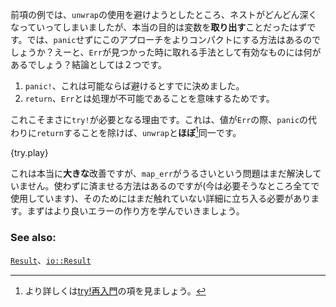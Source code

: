 <!-- The previous problem was awkward because avoiding `unwrap` forced us to nest deeper and
deeper when what we really wanted was to get the variable *out*. So, is there any way
to accomodate this approach without `panic`? Well, what is a valid action to take when
an `Err` is found? It turns out there are two: -->
前項の例では、`unwrap`の使用を避けようとしたところ、ネストがどんどん深くなっていってしまいましたが、本当の目的は変数を**取り出す**ことだったはずです。では、`panic`せずにこのアプローチをよりコンパクトにする方法はあるのでしょうか？えーと、`Err`が見つかった時に取れる手法として有効なものには何があるでしょう？結論としては２つです。

<!-- 1. `panic!` which we already decided to try to avoid if possible
2. `return` because an `Err` means it cannot be handled -->
1. `panic!`、これは可能ならば避けるとすでに決めました。
2. `return`、`Err`とは処理が不可能であることを意味するためです。

<!-- This is exactly the purpose of `try!`; it is *almost*[^1] exactly equivalent to an
`unwrap` which `returns` instead of `panics` on `Errs`. -->
これこそまさに`try!`が必要となる理由です。これは、値が`Err`の際、`panic`の代わりに`return`することを除けば、`unwrap`と**ほぼ**[^1]同一です。

{try.play}

<!-- This really is a *huge* improvement but there is still the nagging issue of `map_err`. There is
actually a way to avoid it (we are using it everywhere it seems) but we are still missing some
details. First, we have to learn how to make better errors. -->
これは本当に**大きな**改善ですが、`map_err`がうるさいという問題はまだ解決していません。使わずに済ませる方法はあるのですが(今は必要そうなところ全てで使用しています)、そのためにはまだ触れていない詳細に立ち入る必要があります。まずはより良いエラーの作り方を学んでいきましょう。

[^1]: より詳しくは[try!再入門][re_enter_try]の項を見ましょう。

### See also:

[`Result`][result]、[`io::Result`][io_result]

[result]: http://doc.rust-lang.org/std/result/enum.Result.html
[io_result]: http://doc.rust-lang.org/std/io/type.Result.html
[re_enter_try]: ../../error/reenter_try.html

